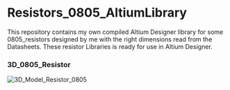 # Resistors_0805_AltiumLibrary
This repository contains my own compiled Altium Designer library for some 0805_resistors designed by me with the right dimensions read from the Datasheets. These resistor Libraries is ready for use in Altium Designer.

### 3D_0805_Resistor
![3D_Model_Resistor_0805](https://user-images.githubusercontent.com/57021975/92020993-f2821780-ed50-11ea-8836-5b517ff852b5.JPG)
